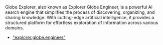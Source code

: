 Globe Explorer, also known as Explorer Globe Engineer, is a powerful AI search engine that simplifies the process of discovering, organizing, and sharing knowledge. With cutting-edge artificial intelligence, it provides a structured platform for effortless exploration of information across various domains.
- ["explorer.globe.engineer"](https://explorer.globe.engineer/)
